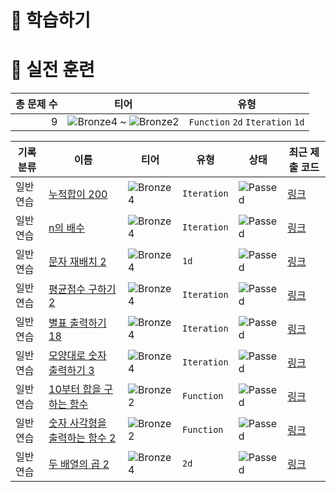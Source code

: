 # 📖 학습하기

# 🥇 실전 훈련
|총 문제 수|티어|유형|
|---:|---|---|
|9|![Bronze4][b4] ~ ![Bronze2][b2]|`Function` `2d` `Iteration` `1d`|

|기록분류|이름|티어|유형|상태|최근 제출 코드|
|---|---|---|---|---|---|
|일반 연습|[누적합이 200](https://www.codetree.ai/training-field/search/problems/cumulative-sum-200)|![Bronze4][b4]|`Iteration`|![Passed][passed]|[링크](https://github.com/Devwon-1999/codetree-TILs/blob/main/240107/%EB%88%84%EC%A0%81%ED%95%A9%EC%9D%B4%20200/cumulative-sum-200.py)|
|일반 연습|[n의 배수](https://www.codetree.ai/training-field/search/problems/multiple-of-n)|![Bronze4][b4]|`Iteration`|![Passed][passed]|[링크](https://github.com/Devwon-1999/codetree-TILs/blob/main/240107/n%EC%9D%98%20%EB%B0%B0%EC%88%98/multiple-of-n.py)|
|일반 연습|[문자 재배치 2](https://www.codetree.ai/training-field/search/problems/relocate-characters-2)|![Bronze4][b4]|`1d`|![Passed][passed]|[링크](https://github.com/Devwon-1999/codetree-TILs/blob/main/240107/%EB%AC%B8%EC%9E%90%20%EC%9E%AC%EB%B0%B0%EC%B9%98%202/relocate-characters-2.py)|
|일반 연습|[평균점수 구하기 2](https://www.codetree.ai/training-field/search/problems/print-average-2)|![Bronze4][b4]|`Iteration`|![Passed][passed]|[링크](https://github.com/Devwon-1999/codetree-TILs/blob/main/240107/%ED%8F%89%EA%B7%A0%EC%A0%90%EC%88%98%20%EA%B5%AC%ED%95%98%EA%B8%B0%202/print-average-2.py)|
|일반 연습|[별표 출력하기 18](https://www.codetree.ai/training-field/search/problems/print-star-18)|![Bronze4][b4]|`Iteration`|![Passed][passed]|[링크](https://github.com/Devwon-1999/codetree-TILs/blob/main/240107/%EB%B3%84%ED%91%9C%20%EC%B6%9C%EB%A0%A5%ED%95%98%EA%B8%B0%2018/print-star-18.py)|
|일반 연습|[모양대로 숫자 출력하기 3](https://www.codetree.ai/training-field/search/problems/print-out-numbers-in-specific-shape-3)|![Bronze4][b4]|`Iteration`|![Passed][passed]|[링크](https://github.com/Devwon-1999/codetree-TILs/blob/main/240107/%EB%AA%A8%EC%96%91%EB%8C%80%EB%A1%9C%20%EC%88%AB%EC%9E%90%20%EC%B6%9C%EB%A0%A5%ED%95%98%EA%B8%B0%203/print-out-numbers-in-specific-shape-3.py)|
|일반 연습|[10부터 합을 구하는 함수](https://www.codetree.ai/training-field/search/problems/function-to-find-the-sum-from-10)|![Bronze2][b2]|`Function`|![Passed][passed]|[링크](https://github.com/Devwon-1999/codetree-TILs/blob/main/240107/10%EB%B6%80%ED%84%B0%20%ED%95%A9%EC%9D%84%20%EA%B5%AC%ED%95%98%EB%8A%94%20%ED%95%A8%EC%88%98/function-to-find-the-sum-from-10.py)|
|일반 연습|[숫자 사각형을 출력하는 함수 2](https://www.codetree.ai/training-field/search/problems/function-outputs-numeric-square-2)|![Bronze2][b2]|`Function`|![Passed][passed]|[링크](https://github.com/Devwon-1999/codetree-TILs/blob/main/240107/%EC%88%AB%EC%9E%90%20%EC%82%AC%EA%B0%81%ED%98%95%EC%9D%84%20%EC%B6%9C%EB%A0%A5%ED%95%98%EB%8A%94%20%ED%95%A8%EC%88%98%202/function-outputs-numeric-square-2.py)|
|일반 연습|[두 배열의 곱 2](https://www.codetree.ai/training-field/search/problems/multiple-of-two-arrays-2)|![Bronze4][b4]|`2d`|![Passed][passed]|[링크](https://github.com/Devwon-1999/codetree-TILs/blob/main/240107/%EB%91%90%20%EB%B0%B0%EC%97%B4%EC%9D%98%20%EA%B3%B1%202/multiple-of-two-arrays-2.py)|










[b5]: https://img.shields.io/badge/Bronze_5-%235D3E31.svg
[b4]: https://img.shields.io/badge/Bronze_4-%235D3E31.svg
[b3]: https://img.shields.io/badge/Bronze_3-%235D3E31.svg
[b2]: https://img.shields.io/badge/Bronze_2-%235D3E31.svg
[b1]: https://img.shields.io/badge/Bronze_1-%235D3E31.svg
[s5]: https://img.shields.io/badge/Silver_5-%23394960.svg
[s4]: https://img.shields.io/badge/Silver_4-%23394960.svg
[s3]: https://img.shields.io/badge/Silver_3-%23394960.svg
[s2]: https://img.shields.io/badge/Silver_2-%23394960.svg
[s1]: https://img.shields.io/badge/Silver_1-%23394960.svg
[g5]: https://img.shields.io/badge/Gold_5-%23FFC433.svg
[g4]: https://img.shields.io/badge/Gold_4-%23FFC433.svg
[g3]: https://img.shields.io/badge/Gold_3-%23FFC433.svg
[g2]: https://img.shields.io/badge/Gold_2-%23FFC433.svg
[g1]: https://img.shields.io/badge/Gold_1-%23FFC433.svg
[p5]: https://img.shields.io/badge/Platinum_5-%2376DDD8.svg
[p4]: https://img.shields.io/badge/Platinum_4-%2376DDD8.svg
[p3]: https://img.shields.io/badge/Platinum_3-%2376DDD8.svg
[p2]: https://img.shields.io/badge/Platinum_2-%2376DDD8.svg
[p1]: https://img.shields.io/badge/Platinum_1-%2376DDD8.svg
[passed]: https://img.shields.io/badge/Passed-%23009D27.svg
[failed]: https://img.shields.io/badge/Failed-%23D24D57.svg
[easy]: https://img.shields.io/badge/쉬움-%235cb85c.svg?for-the-badge
[medium]: https://img.shields.io/badge/보통-%23FFC433.svg?for-the-badge
[hard]: https://img.shields.io/badge/어려움-%23D24D57.svg?for-the-badge
